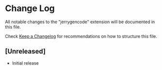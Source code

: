 # Change Log

All notable changes to the "jerrygencode" extension will be documented in this file.

Check [Keep a Changelog](http://keepachangelog.com/) for recommendations on how to structure this file.

## [Unreleased]

- Initial release
